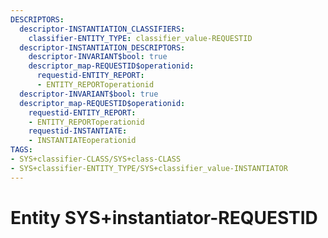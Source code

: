 ```yaml
---
DESCRIPTORS:
  descriptor-INSTANTIATION_CLASSIFIERS:
    classifier-ENTITY_TYPE: classifier_value-REQUESTID
  descriptor-INSTANTIATION_DESCRIPTORS:
    descriptor-INVARIANT$bool: true
    descriptor_map-REQUESTID$operationid:
      requestid-ENTITY_REPORT:
      - ENTITY_REPORToperationid
  descriptor-INVARIANT$bool: true
  descriptor_map-REQUESTID$operationid:
    requestid-ENTITY_REPORT:
    - ENTITY_REPORToperationid
    requestid-INSTANTIATE:
    - INSTANTIATEoperationid
TAGS:
- SYS+classifier-CLASS/SYS+class-CLASS
- SYS+classifier-ENTITY_TYPE/SYS+classifier_value-INSTANTIATOR
---
```

# Entity SYS+instantiator-REQUESTID

